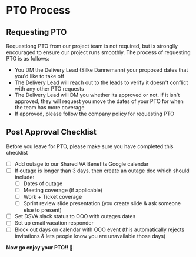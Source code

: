 # PTO Process 
## Requesting PTO 

Requestiong PTO from our project team is not required, but is stronglly encouraged to ensure our project runs smoothly. The process of requesting PTO is as follows: 
* You DM the Delivery Lead (Silke Dannemann) your proposed dates that you'd like to take off
* The Delivery Lead will reach out to the leads to verify it doesn't conflict with any other PTO requests
* The Delivery Lead will DM you whether its approved or not. If it isn't approved, they will request you move the dates of your PTO for when the team has more coverage
* If approved, please follow the company policy for requesting PTO 

## Post Approval Checklist
Before you leave for PTO, please make sure you have completed this checklist 
- [ ] Add outage to our Shared VA Benefits Google calendar
- [ ] If outage is longer than 3 days, then create an outage doc which should include:
  - [ ] Dates of outage
  - [ ] Meeting coverage (if applicable) 
  - [ ] Work + Ticket coverage 
  - [ ] Sprint review slide presentation (you create slide & ask someone else to present)
- [ ] Set DSVA slack status to OOO with outages dates
- [ ] Set up email vacation responder
- [ ] Block out days on calendar with OOO event (this automatically rejects invitations & lets people know you are unavailable those days) 

**Now go enjoy your PTO!! 🎉**
